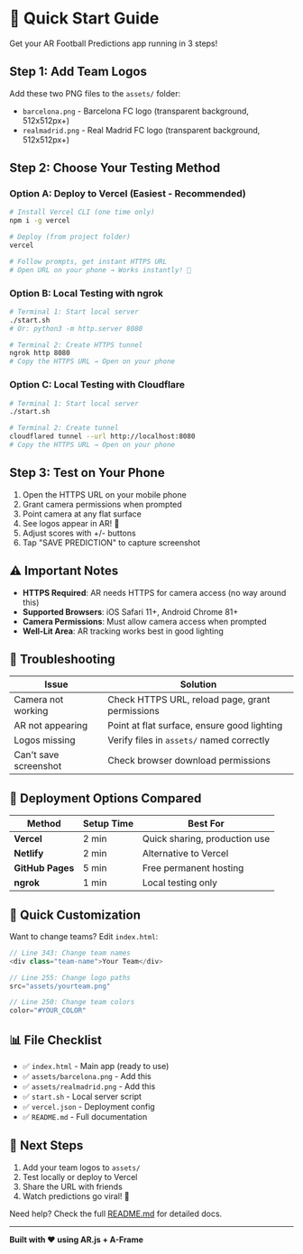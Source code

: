 # 🚀 Quick Start Guide

Get your AR Football Predictions app running in 3 steps!

## Step 1: Add Team Logos

Add these two PNG files to the `assets/` folder:
- `barcelona.png` - Barcelona FC logo (transparent background, 512x512px+)
- `realmadrid.png` - Real Madrid FC logo (transparent background, 512x512px+)

## Step 2: Choose Your Testing Method

### Option A: Deploy to Vercel (Easiest - Recommended)

```bash
# Install Vercel CLI (one time only)
npm i -g vercel

# Deploy (from project folder)
vercel

# Follow prompts, get instant HTTPS URL
# Open URL on your phone → Works instantly! 🎉
```

### Option B: Local Testing with ngrok

```bash
# Terminal 1: Start local server
./start.sh
# Or: python3 -m http.server 8080

# Terminal 2: Create HTTPS tunnel
ngrok http 8080
# Copy the HTTPS URL → Open on your phone
```

### Option C: Local Testing with Cloudflare

```bash
# Terminal 1: Start local server
./start.sh

# Terminal 2: Create tunnel
cloudflared tunnel --url http://localhost:8080
# Copy the HTTPS URL → Open on your phone
```

## Step 3: Test on Your Phone

1. Open the HTTPS URL on your mobile phone
2. Grant camera permissions when prompted
3. Point camera at any flat surface
4. See logos appear in AR! 🎯
5. Adjust scores with +/- buttons
6. Tap "SAVE PREDICTION" to capture screenshot

## ⚠️ Important Notes

- **HTTPS Required**: AR needs HTTPS for camera access (no way around this)
- **Supported Browsers**: iOS Safari 11+, Android Chrome 81+
- **Camera Permissions**: Must allow camera access when prompted
- **Well-Lit Area**: AR tracking works best in good lighting

## 🐛 Troubleshooting

| Issue | Solution |
|-------|----------|
| Camera not working | Check HTTPS URL, reload page, grant permissions |
| AR not appearing | Point at flat surface, ensure good lighting |
| Logos missing | Verify files in `assets/` named correctly |
| Can't save screenshot | Check browser download permissions |

## 📱 Deployment Options Compared

| Method | Setup Time | Best For |
|--------|------------|----------|
| **Vercel** | 2 min | Quick sharing, production use |
| **Netlify** | 2 min | Alternative to Vercel |
| **GitHub Pages** | 5 min | Free permanent hosting |
| **ngrok** | 1 min | Local testing only |

## 🎨 Quick Customization

Want to change teams? Edit `index.html`:

```javascript
// Line 343: Change team names
<div class="team-name">Your Team</div>

// Line 255: Change logo paths
src="assets/yourteam.png"

// Line 250: Change team colors
color="#YOUR_COLOR"
```

## 📊 File Checklist

- ✅ `index.html` - Main app (ready to use)
- ✅ `assets/barcelona.png` - Add this
- ✅ `assets/realmadrid.png` - Add this
- ✅ `start.sh` - Local server script
- ✅ `vercel.json` - Deployment config
- ✅ `README.md` - Full documentation

## 🎯 Next Steps

1. Add your team logos to `assets/`
2. Test locally or deploy to Vercel
3. Share the URL with friends
4. Watch predictions go viral! 🚀

Need help? Check the full [README.md](README.md) for detailed docs.

---

**Built with ❤️ using AR.js + A-Frame**
